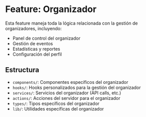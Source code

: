 # Feature: Organizador

Esta feature maneja toda la lógica relacionada con la gestión de organizadores, incluyendo:

- Panel de control del organizador
- Gestión de eventos
- Estadísticas y reportes
- Configuración del perfil

## Estructura

- `components/`: Componentes específicos del organizador
- `hooks/`: Hooks personalizados para la gestión del organizador
- `services/`: Servicios del organizador (API calls, etc.)
- `actions/`: Acciones del servidor para el organizador
- `types/`: Tipos específicos del organizador
- `lib/`: Utilidades específicas del organizador
